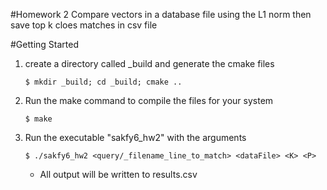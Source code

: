 #Homework 2
Compare vectors in a database file using the L1 norm then save top k cloes matches in csv file

#Getting Started

1. create a directory called _build and generate the cmake files

    `$ mkdir _build; cd _build; cmake ..`

2. Run the make command to compile the files for your system

    `$ make`

3. Run the executable "sakfy6_hw2" with the arguments

    `$ ./sakfy6_hw2 <query/_filename_line_to_match> <dataFile> <K> <P>`

    - All output will be written to results.csv